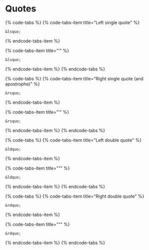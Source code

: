 # Quotes

{% code-tabs %}
{% code-tabs-item title="Left single quote" %}
```text
&lsquo;
```
{% endcode-tabs-item %}

{% code-tabs-item title="‘" %}
```
&lsquo;
```
{% endcode-tabs-item %}
{% endcode-tabs %}

{% code-tabs %}
{% code-tabs-item title="Right single quote \(and apostrophe\)" %}
```text
&rsquo;
```
{% endcode-tabs-item %}

{% code-tabs-item title="’" %}
```
&rsquo;
```
{% endcode-tabs-item %}
{% endcode-tabs %}

{% code-tabs %}
{% code-tabs-item title="Left double quote" %}
```text
&ldquo;
```
{% endcode-tabs-item %}

{% code-tabs-item title="“" %}
```
&ldquo;
```
{% endcode-tabs-item %}
{% endcode-tabs %}

{% code-tabs %}
{% code-tabs-item title="Right double quote" %}
```text
&rdquo;
```
{% endcode-tabs-item %}

{% code-tabs-item title="”" %}
```
&rdquo;
```
{% endcode-tabs-item %}
{% endcode-tabs %}



